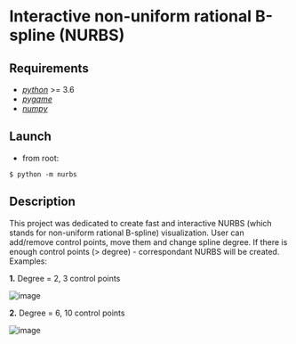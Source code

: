 # Interactive non-uniform rational B-spline (NURBS)

## Requirements
- [*python*](https://www.python.org/downloads/) >= 3.6
- [*pygame*](https://www.pygame.org)
- [*numpy*](https://numpy.org/)

## Launch
- from root:

`$ python -m nurbs`

## Description
This project was dedicated to create fast and interactive NURBS (which stands for non-uniform rational B-spline) visualization. User can add/remove control points, move them and change spline degree. If there is enough control points (> degree) - correspondant NURBS will be created. Examples:

**1.** Degree = 2, 3 control points

![image](https://user-images.githubusercontent.com/47058532/112114490-2deb1300-8bc9-11eb-9247-b56104e14ee2.png)

**2.** Degree = 6, 10 control points

![image](https://user-images.githubusercontent.com/47058532/112114819-8a4e3280-8bc9-11eb-90da-8ce14e740aea.png)
